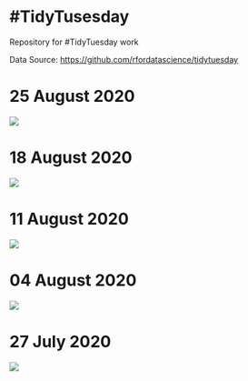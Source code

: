 # #TidyTusesday
Repository for #TidyTuesday work

Data Source: https://github.com/rfordatascience/tidytuesday

# 25 August 2020
![](https://github.com/jennschilling/tidytusesday/blob/master/2020-08-25/chopped.png)

# 18 August 2020
![](https://github.com/jennschilling/tidytusesday/blob/master/2020-08-18/extinct.plants.png)

# 11 August 2020
![](https://github.com/jennschilling/tidytusesday/blob/master/2020-08-11/avatar.ratings.characters.png)

# 04 August 2020

![](https://github.com/jennschilling/tidytusesday/blob/master/2020-08-04/top10_european_energy.png)

# 27 July 2020

![](https://github.com/jennschilling/tidytusesday/blob/master/2020-07-28/tidytuesday-palmerpenguins.png)
